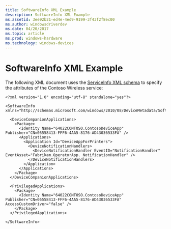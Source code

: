 ```yaml
---
title: SoftwareInfo XML Example
description: SoftwareInfo XML Example
ms.assetid: 3ee92b21-ed4e-4ed9-9199-3f43f2f8ec00
ms.author: windowsdriverdev
ms.date: 04/20/2017
ms.topic: article
ms.prod: windows-hardware
ms.technology: windows-devices
---
```


# SoftwareInfo XML Example


The following XML document uses the [ServiceInfo XML schema](serviceinfo-xml-schema.md) to specify the attributes of the Contoso Wireless service:

``` syntax
<?xml version="1.0" encoding="utf-8" standalone="yes"?>

<SoftwareInfo xmlns="http://schemas.microsoft.com/windows/2010/08/DeviceMetadata/SoftwareInfo">

  <DeviceCompanionApplications>
    <Package>
      <Identity Name="64022CONTOSO.ContosoDeviceApp" Publisher="CN=05558413-FFF6-4AA5-8176-AD43036533FA" />
      <Applications>
        <Application Id="DeviceAppForPrinters">
          <DeviceNotificationHandlers>
            <DeviceNotificationHandler EventID="NotificationHandler" EventAsset="Fabrikam.OperatorApp. NotificationHandler" />
          </DeviceNotificationHandlers>
        </Application>
      </Applications>
    </Package>
  </DeviceCompanionApplications>

  <PrivilegedApplications>
    <Package>
      <Identity Name="64022CONTOSO.ContosoDeviceApp" Publisher="CN=05558413-FFF6-4AA5-8176-AD43036533FA" AccessCustomDriver="false" />
    </Package>
  </PrivilegedApplications>

</SoftwareInfo>
```

 

 





